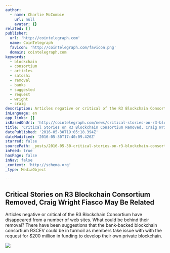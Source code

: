 ```yaml
---
author:
  - name: Charlie McCombie
    url: null
    avatar: {}
related: []
publisher:
  url: 'http://cointelegraph.com'
  name: CoinTelegraph
  favicon: 'http://cointelegraph.com/favicon.png'
  domain: cointelegraph.com
keywords:
  - blockchain
  - consortium
  - articles
  - satoshi
  - removal
  - banks
  - suggested
  - request
  - wright
  - craig
description: Articles negative or critical of the R3 Blockchain Consortium have disappeared from a number of web sites. What could be behind their removal? There have been suggestions that the bank-backed blockchain consortium R3CEV could be in turmoil as members take issue with with the request for $200 million in funding to develop their own private blockchain.
inLanguage: en
app_links: []
isBasedOnUrl: 'http://cointelegraph.com/news/critical-stories-on-r3-blockchain-consortium-removed-craig-wright-fiasco-may-be-related'
title: 'Critical Stories on R3 Blockchain Consortium Removed, Craig Wright Fiasco May Be Related'
datePublished: '2016-05-30T19:05:18.394Z'
dateModified: '2016-05-30T17:40:09.426Z'
starred: false
sourcePath: _posts/2016-05-30-critical-stories-on-r3-blockchain-consortium-removed-craig.md
inFeed: true
hasPage: false
inNav: false
_context: 'http://schema.org'
_type: MediaObject

---
```

<article style=""><h1>Critical Stories on R3 Blockchain Consortium Removed, Craig Wright Fiasco May Be Related</h1><p>Articles negative or critical of the R3 Blockchain Consortium have disappeared from a number of web sites. What could be behind their removal? There have been suggestions that the bank-backed blockchain consortium R3CEV could be in turmoil as members take issue with with the request for $200 million in funding to develop their own private blockchain.</p><img src="http://cointelegraph.com/images/725_aHR0cDovL2NvaW50ZWxlZ3JhcGguY29tL3N0b3JhZ2UvdXBsb2Fkcy92aWV3L2RiNTFhNzg3OWMxZGUxZTY2MGI2YzE3ZDRhMjgxOTI2LmpwZw==.jpg" /></article>